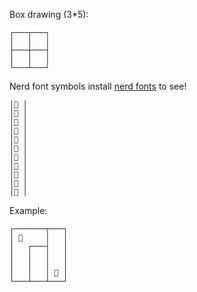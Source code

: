 Box drawing (3*5):
```
┌───┬───┐
│   │   │
├───┼───┤
│   │   │
└───┴───┘
```

Nerd font symbols install [nerd fonts](https://www.nerdfonts.com/font-downloads) to see!

```
│󰱨 │
│󰱱 │
│󰱫 │
│󰱮 │
│󰇹 │
│󰊠 │
│󰚩 │
│󰯉 │
│󰢚 │
│󱃋 │
│ │
```

Example:

```
┌───────┬───┐
│ 󰱨     │   │
│   ┌───┤   │
│   │   │   │
│   │   │   │
│   │   │ 󰯉 │
└───┴───┴───┘
```
